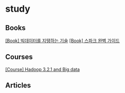 # study

## Books
[[Book] 빅데이터를 지탱하는 기술](https://github.com/jjongwoo27/study/issues/1#issue-1533254603)
[[Book] 스파크 완벽 가이드](https://github.com/jjongwoo27/study/issues/2#issue-1533256126)


## Courses
[[Course] Hadoop 3.2.1 and Big data](https://github.com/jjongwoo27/study/issues/3#issue-1533257267)


## Articles



